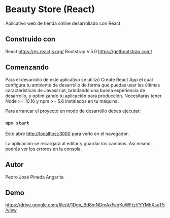 # Beauty Store (React)

Aplicativo web de tienda online desarrollado con React.

## Construido con
React https://es.reactjs.org/
Bootstrap V.5.0 https://getbootstrap.com/

## Comenzando
Para el desarrollo de este aplicativo se utilizó Create React App el cual configura tu ambiente de desarrollo de forma que puedas usar las últimas características de Javascript, brindando una buena experiencia de desarrollo, y optimizando tu aplicación para producción. Necesitarás tener Node >= 10.16 y npm >= 5.6 instalados en tu máquina. 

Para arrancar el proyecto en modo de desarrollo debes ejecutar:
### `npm start`

Esto abre [http://localhost:3000](http://localhost:3000) para verlo en el navegador.

La aplicación se recargará al editar y guardar los cambios.
Así mismo, podrás ver los errores en la consola.

## Autor
Pedro José Pineda Angarita

## Demo
https://drive.google.com/file/d/1Dgn_Bd8mNDmAxFagKuWFtzVYYMhXsuT5/view